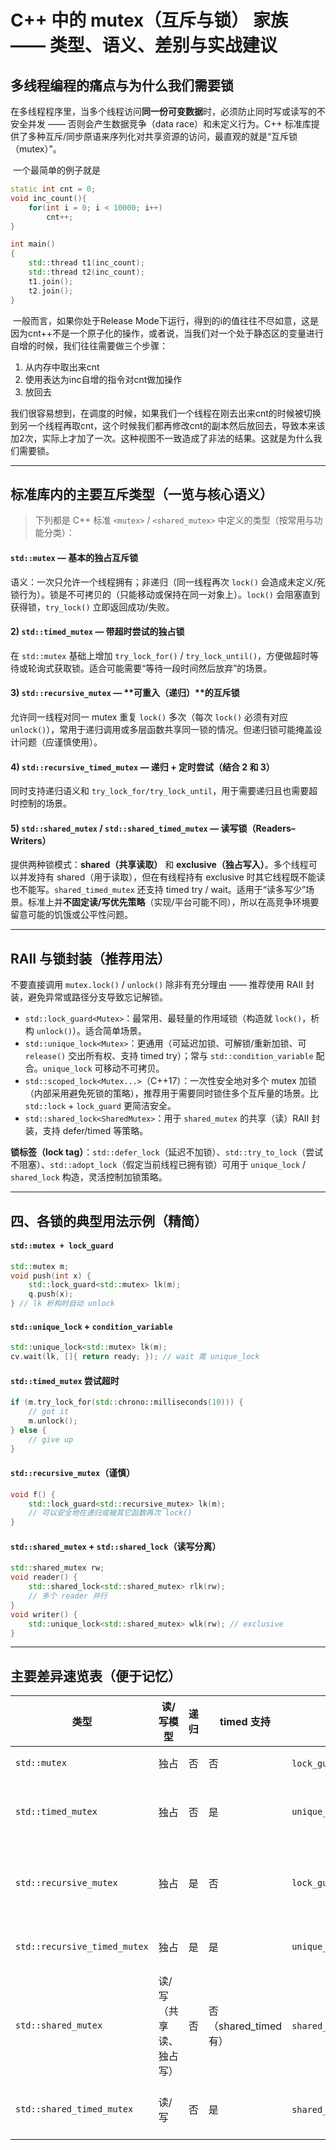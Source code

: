 # C++ 中的 **mutex（互斥与锁）** 家族 —— 类型、语义、差别与实战建议

## 多线程编程的痛点与为什么我们需要锁

​	在多线程程序里，当多个线程访问**同一份可变数据**时，必须防止同时写或读写的不安全并发 —— 否则会产生数据竞争（data race）和未定义行为。C++ 标准库提供了多种互斥/同步原语来序列化对共享资源的访问，最直观的就是“互斥锁（mutex）”。

​	一个最简单的例子就是

```c++
static int cnt = 0;
void inc_count(){
	for(int i = 0; i < 10000; i++)
        cnt++;
}

int main()
{
    std::thread t1(inc_count);
    std::thread t2(inc_count);
	t1.join();
    t2.join();
}
```

​	一般而言，如果你处于Release Mode下运行，得到的i的值往往不尽如意，这是因为cnt++不是一个原子化的操作，或者说，当我们对一个处于静态区的变量进行自增的时候，我们往往需要做三个步骤：

1. 从内存中取出来cnt
2. 使用表达为inc自增的指令对cnt做加操作
3. 放回去

​	我们很容易想到，在调度的时候，如果我们一个线程在刚去出来cnt的时候被切换到另一个线程再取cnt，这个时候我们都再修改cnt的副本然后放回去，导致本来该加2次，实际上才加了一次。这种视图不一致造成了非法的结果。这就是为什么我们需要锁。

------

## 标准库内的主要互斥类型（一览与核心语义）

> 下列都是 C++ 标准 `<mutex>` / `<shared_mutex>` 中定义的类型（按常用与功能分类）：

#### `std::mutex` — 基本的**独占**互斥锁

语义：一次只允许一个线程拥有；非递归（同一线程再次 `lock()` 会造成未定义/死锁行为）。锁是不可拷贝的（只能移动或保持在同一对象上）。`lock()` 会阻塞直到获得锁，`try_lock()` 立即返回成功/失败。

#### 2) `std::timed_mutex` — 带**超时尝试**的独占锁

在 `std::mutex` 基础上增加 `try_lock_for()` / `try_lock_until()`，方便做超时等待或轮询式获取锁。适合可能需要“等待一段时间然后放弃”的场景。

#### 3) `std::recursive_mutex` — **可重入（递归）**的互斥锁

允许同一线程对同一 mutex 重复 `lock()` 多次（每次 `lock()` 必须有对应 `unlock()`），常用于递归调用或多层函数共享同一锁的情况。但递归锁可能掩盖设计问题（应谨慎使用）。

#### 4) `std::recursive_timed_mutex` — 递归 + 定时尝试（结合 2 和 3）

同时支持递归语义和 `try_lock_for/try_lock_until`，用于需要递归且也需要超时控制的场景。

#### 5) `std::shared_mutex` / `std::shared_timed_mutex` — **读写锁（Readers–Writers）**

提供两种锁模式：**shared（共享读取）** 和 **exclusive（独占写入）**。多个线程可以并发持有 shared（用于读取），但在有线程持有 exclusive 时其它线程既不能读也不能写。`shared_timed_mutex` 还支持 timed try / wait。适用于“读多写少”场景。标准上并**不固定读/写优先策略**（实现/平台可能不同），所以在高竞争环境要留意可能的饥饿或公平性问题。

------

## RAII 与锁封装（推荐用法）

不要直接调用 `mutex.lock()` / `unlock()` 除非有充分理由 —— 推荐使用 RAII 封装，避免异常或路径分支导致忘记解锁。

- `std::lock_guard<Mutex>`：最常用、最轻量的作用域锁（构造就 `lock()`，析构 `unlock()`）。适合简单场景。
- `std::unique_lock<Mutex>`：更通用（可延迟加锁、可解锁/重新加锁、可 `release()` 交出所有权、支持 timed try）；常与 `std::condition_variable` 配合。`unique_lock` 可移动不可拷贝。
- `std::scoped_lock<Mutex...>`（C++17）：一次性安全地对多个 mutex 加锁（内部采用避免死锁的策略），推荐用于需要同时锁住多个互斥量的场景。比 `std::lock` + `lock_guard` 更简洁安全。
- `std::shared_lock<SharedMutex>`：用于 `shared_mutex` 的共享（读）RAII 封装，支持 defer/timed 等策略。

**锁标签（lock tag）**：`std::defer_lock`（延迟不加锁）、`std::try_to_lock`（尝试不阻塞）、`std::adopt_lock`（假定当前线程已拥有锁）可用于 `unique_lock` / `shared_lock` 构造，灵活控制加锁策略。

------

## 四、各锁的典型用法示例（精简）

#### `std::mutex + lock_guard`

```cpp
std::mutex m;
void push(int x) {
    std::lock_guard<std::mutex> lk(m);
    q.push(x);
} // lk 析构时自动 unlock
```

#### `std::unique_lock` + `condition_variable`

```cpp
std::unique_lock<std::mutex> lk(m); 
cv.wait(lk, []{ return ready; }); // wait 需 unique_lock
```

#### `std::timed_mutex` 尝试超时

```cpp
if (m.try_lock_for(std::chrono::milliseconds(10))) {
    // got it
    m.unlock();
} else {
    // give up
}
```

#### `std::recursive_mutex`（谨慎）

```cpp
void f() {
    std::lock_guard<std::recursive_mutex> lk(m);
    // 可以安全地在递归或被其它函数再次 lock()
}
```

#### `std::shared_mutex` + `std::shared_lock`（读写分离）

```cpp
std::shared_mutex rw;
void reader() {
    std::shared_lock<std::shared_mutex> rlk(rw);
    // 多个 reader 并行
}
void writer() {
    std::unique_lock<std::shared_mutex> wlk(rw); // exclusive
}
```

------

## 主要差异速览表（便于记忆）

| 类型                         | 读/写模型               | 递归 | timed 支持            | RAII 常配                   | 典型用途             |
| ---------------------------- | ----------------------- | ---- | --------------------- | --------------------------- | -------------------- |
| `std::mutex`                 | 独占                    | 否   | 否                    | `lock_guard`/`unique_lock`  | 通用互斥             |
| `std::timed_mutex`           | 独占                    | 否   | 是                    | `unique_lock`               | 需要超时重试场景     |
| `std::recursive_mutex`       | 独占                    | 是   | 否                    | `lock_guard`                | 递归调用需要（谨慎） |
| `std::recursive_timed_mutex` | 独占                    | 是   | 是                    | `unique_lock`               | 递归 + 超时          |
| `std::shared_mutex`          | 读/写（共享读、独占写） | 否   | 否（shared_timed 有） | `shared_lock`/`unique_lock` | 读多写少             |
| `std::shared_timed_mutex`    | 读/写                   | 否   | 是                    | `shared_lock`/`unique_lock` | 读多写少 + timed     |

